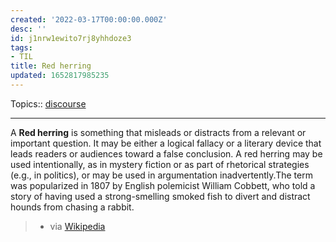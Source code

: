 ```yaml
---
created: '2022-03-17T00:00:00.000Z'
desc: ''
id: j1nrw1ewito7rj8yhhdoze3
tags:
- TIL
title: Red herring
updated: 1652817985235
---
```

   
Topics::  [discourse](../archive/discourse.md)   
   
   
---   
   
A **Red herring** is something that misleads or distracts from a relevant or important question. It may be either a logical fallacy or a literary device that leads readers or audiences toward a false conclusion. A red herring may be used intentionally, as in mystery fiction or as part of rhetorical strategies (e.g., in politics), or may be used in argumentation inadvertently.The term was popularized in 1807 by English polemicist William Cobbett, who told a story of having used a strong-smelling smoked fish to divert and distract hounds from chasing a rabbit.   
   
> - via [Wikipedia](https://en.wikipedia.org/wiki/Red%20herring)